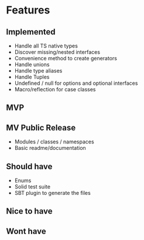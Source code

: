 # Features

## Implemented

* Handle all TS native types
* Discover missing/nested interfaces
* Convenience method to create generators
* Handle unions
* Handle type aliases
* Handle Tuples
* Undefined / null for options and optional interfaces
* Macro/reflection for case classes

## MVP

## MV Public Release

* Modules / classes / namespaces
* Basic readme/documentation

## Should have

* Enums
* Solid test suite
* SBT plugin to generate the files

## Nice to have

## Wont have
